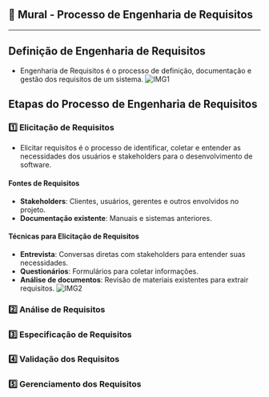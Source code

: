 ## 🎯 Mural - Processo de Engenharia de Requisitos
---
## Definição de Engenharia de Requisitos
- Engenharia de Requisitos é o processo de definição,
documentação e gestão dos requisitos de um sistema.
  ![IMG1](https://engsoftmoderna.info/figs/cap3/requisitos.svg)

## Etapas do Processo de Engenharia de Requisitos

### 1️⃣ Elicitação de Requisitos
- Elicitar requisitos é o processo de identificar, coletar e entender as necessidades dos usuários e stakeholders para o desenvolvimento de software.
#### Fontes de Requisitos
- **Stakeholders**: Clientes, usuários, gerentes e outros envolvidos no projeto.
- **Documentação existente**: Manuais e sistemas anteriores.

#### Técnicas para Elicitação de Requisitos
- **Entrevista**: Conversas diretas com stakeholders para entender suas necessidades.
- **Questionários**: Formulários para coletar informações.
- **Análise de documentos**: Revisão de materiais existentes para extrair requisitos.
  ![IMG2](https://slideplayer.com.br/slide/2262775/8/images/19/T%C3%A9cnicas+Espec%C3%ADficas+de+Elicita%C3%A7%C3%A3o.jpg)

### 2️⃣ Análise de Requisitos

### 3️⃣ Especificação de Requisitos

### 4️⃣ Validação dos Requisitos

### 5️⃣ Gerenciamento dos Requisitos
